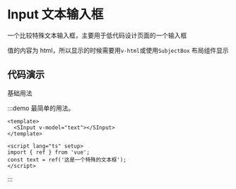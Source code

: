 # Input 文本输入框

一个比较特殊文本输入框，主要用于低代码设计页面的一个输入框

值的内容为 html，所以显示的时候需要用`v-html`或使用`SubjectBox` 布局组件显示

## 代码演示

基础用法

:::demo 最简单的用法。

```vue
<template>
  <SInput v-model="text"></SInput>
</template>

<script lang="ts" setup>
import { ref } from 'vue';
const text = ref('这是一个特殊的文本框');
</script>
```

:::
